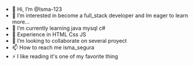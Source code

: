 - 👋 Hi, I’m @Isma-123
- 👀 I’m interested in become a full_stack developer and Im eager to learn more...
- 🌱 I’m currently learning java mysql c# 
-  👀 Experience in HTML Css JS
- 💞️ I’m looking to collaborate on several proyect
- 📫 How to reach me  isma_segura 
- ⚡ I like reading it's one of my favorite thing


